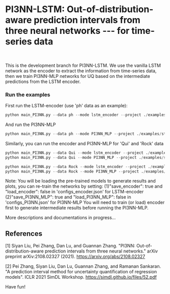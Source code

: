 # PI3NN-LSTM: Out-of-distribution-aware prediction intervals from three neural networks --- for time-series data
<br/>

This is the development branch for PI3NN-LSTM. We use the vanilla LSTM network as the encoder to extract the information from time-series data, then we train PI3NN-MLP networks for UQ based on the intermediate predictions from the LSTM encoder. 

### Run the examples

First run the LSTM-encoder (use 'ph' data as an example):
```python
python main_PI3NN.py --data ph --mode lstm_encoder --project ./examples/streamflow_proj/ --exp ph --configs ./examples/streamflow_proj/ph/configs_encoder.json
```
And run the PI3NN-MLP
```python
python main_PI3NN.py --data ph --mode PI3NN_MLP --project ./examples/streamflow_proj/ --exp ph --configs ./examples/streamflow_proj/ph/configs_PI3NN.json
```

Similarly, you can run the encoder and PI3NN-MLP for 'Qui' and 'Rock' data
```python
python main_PI3NN.py --data Qui --mode lstm_encoder --project ./examples/streamflow_proj/ --exp Qui --configs ./examples/streamflow_proj/Qui/configs_encoder.json
python main_PI3NN.py --data Qui --mode PI3NN_MLP --project ./examples/streamflow_proj/ --exp Qui --configs ./examples/streamflow_proj/Qui/configs_PI3NN.json 
```

```python
python main_PI3NN.py --data Rock --mode lstm_encoder --project ./examples/streamflow_proj/ --exp Rock --configs ./examples/streamflow_proj/Rock/configs_encoder.json
python main_PI3NN.py --data Rock --mode PI3NN_MLP --project ./examples/streamflow_proj/ --exp Rock --configs ./examples/streamflow_proj/Rock/configs_PI3NN.json
```

Note: You will be loading the pre-trained models to generate results and plots, you can re-train the networks by setting:
(1)"save_encoder": true and "load_encoder": false in 'configs_encoder.json' for LSTM-encoder
(2)"save_PI3NN_MLP": true and "load_PI3NN_MLP": false in 'configs_PI3NN.json' for PI3NN-MLP
You will need to train (or load) encoder first to generate intermediate results before running the PI3NN-MLP.

More descriptions and documentations in progress...

## References

[1] Siyan Liu, Pei Zhang, Dan Lu, and Guannan Zhang. "PI3NN: Out-of-distribution-aware prediction intervals from three neural networks." arXiv preprint arXiv:2108.02327 (2021). https://arxiv.org/abs/2108.02327

[2] Pei Zhang, Siyan Liu, Dan Lu, Guannan Zhang, and Ramanan Sankaran. "A prediction interval method for uncertainty quantification of regression models". ICLR 2021 SimDL Workshop. https://simdl.github.io/files/52.pdf


Have fun!

